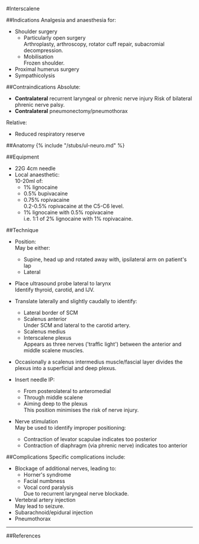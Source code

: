 #Interscalene

##Indications
Analgesia and anaesthesia for:
* Shoulder surgery  
	* Particularly open surgery  
	Arthroplasty, arthroscopy, rotator cuff repair, subacromial decompression.
	* Mobilisation  
	Frozen shoulder.
* Proximal humerus surgery
* Sympathicolysis

##Contraindications
Absolute:
* **Contralateral** recurrent laryngeal or phrenic nerve injury
Risk of bilateral phrenic nerve palsy.
* **Contralateral** pneumonectomy/pneumothorax


Relative:
* Reduced respiratory reserve

##Anatomy
{% include "/stubs/ul-neuro.md" %}

##Equipment
* 22G 4cm needle
* Local anaesthetic:  
10-20ml of:
	* 1% lignocaine
	* 0.5% bupivacaine
	* 0.75% ropivacaine  
	0.2-0.5% ropivacaine at the C5-C6 level.
	* 1% lignocaine with 0.5% ropivacaine  
	i.e. 1:1 of 2% lignocaine with 1% ropivacaine.

##Technique
* Position:  
May be either:
	* Supine, head up and rotated away with, ipsilateral arm on patient's lap
	* Lateral
* Place ultrasound probe lateral to larynx  
Identify thyroid, carotid, and IJV.
* Translate laterally and slightly caudally to identify:
	* Lateral border of SCM
	* Scalenus anterior  
	Under SCM and lateral to the carotid artery.
	* Scalenus medius
	* Interscalene plexus  
	Appears as three nerves ('traffic light') between the anterior and middle scalene muscles.
* Occasionally a scalenus intermedius muscle/fascial layer divides the plexus into a superficial and deep plexus.
* Insert needle IP:
	* From posterolateral to anteromedial  
	* Through middle scalene
	* Aiming deep to the plexus  
	This position minimises the risk of nerve injury.


* Nerve stimulation  
May be used to identify improper positioning:
	* Contraction of levator scapulae indicates too posterior
	* Contraction of diaphragm (via phrenic nerve) indicates too anterior

##Complications
Specific complications include:
* Blockage of additional nerves, leading to:
	* Horner's syndrome
	* Facial numbness
	* Vocal cord paralysis  
	Due to recurrent laryngeal nerve blockade.
* Vertebral artery injection  
May lead to seizure.
* Subarachnoid/epidural injection
* Pneumothorax


---
##References
